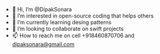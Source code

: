 - 👋 Hi, I’m @DipakSonara
- 👀 I’m interested in open-source coding that helps others
- 🌱 I’m currently learning desing patterns
- 💞️ I’m looking to collaborate on swift projects
- 📫 How to reach me on cell +918460870706 and dipaksonara@gmail.com

<!---
DipakSonara/DipakSonara is a ✨ special ✨ repository because its `README.md` (this file) appears on your GitHub profile.
You can click the Preview link to take a look at your changes.
--->
